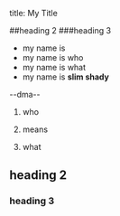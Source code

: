 title: My Title

##heading 2
###heading 3

* my name is
* my name is who
* my name is what
* my name is **slim shady**

--dma--

1. who

2. means

3. what

## heading 2

### heading 3